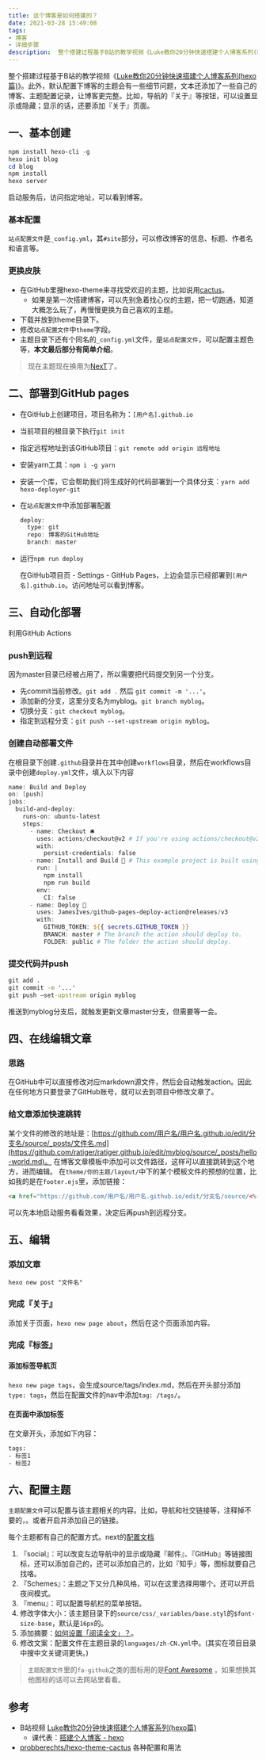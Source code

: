 ```yaml
---
title: 这个博客是如何搭建的？
date: 2021-03-28 15:49:08
tags:
- 博客
- 详细步骤
description:  整个搭建过程基于B站的教学视频《Luke教你20分钟快速搭建个人博客系列(hexo篇)》。此外，默认配置下博客的主题会有一些细节问题，文本还添加了一些自己的博客、主题配置记录，让博客更完整。比如，导航的『关于』等按钮，可以设置显示或隐藏；显示的话，还要添加『关于』页面。
---
```


整个搭建过程基于B站的教学视频《[Luke教你20分钟快速搭建个人博客系列(hexo篇)](https://www.bilibili.com/video/BV1dt4y1Q7UE)》。此外，默认配置下博客的主题会有一些细节问题，文本还添加了一些自己的博客、主题配置记录，让博客更完整。比如，导航的『关于』等按钮，可以设置显示或隐藏；显示的话，还要添加『关于』页面。

## 一、基本创建

```powershell
npm install hexo-cli -g
hexo init blog
cd blog
npm install
hexo server
```

启动服务后，访问指定地址，可以看到博客。

### 基本配置

`站点配置文件`是`_config.yml`，其`#site`部分，可以修改博客的信息、标题、作者名和语言等。

### 更换皮肤

- 在GitHub里搜hexo-theme来寻找受欢迎的主题，比如说用[cactus](https://github.com/probberechts/hexo-theme-cactus)。  
  - 如果是第一次搭建博客，可以先别急着找心仪的主题，把一切跑通，知道大概怎么玩了，再慢慢更换为自己喜欢的主题。
- 下载并放到theme目录下。
- 修改`站点配置文件`中`theme`字段。
- 主题目录下还有个同名的`_config.yml`文件，是`站点配置文件`，可以配置主题色等，**本文最后部分有简单介绍**。

> 现在主题现在换用为[NexT](https://github.com/theme-next/hexo-theme-next)了。

## 二、部署到GitHub pages

- 在GitHub上创建项目，项目名称为：`[用户名].github.io`
- 当前项目的根目录下执行`git init`
- 指定远程地址到该GitHub项目：`git remote add origin 远程地址`
- 安装yarn工具：`npm i -g yarn`
- 安装一个库，它会帮助我们将生成好的代码部署到一个具体分支：`yarn add hexo-deployer-git`
- 在`站点配置文件`中添加部署配置

    ```powershell
    deploy:
      type: git
      repo: 博客的GitHub地址
      branch: master
    ```

- 运行`npm run deploy`

    在GitHub项目页 - Settings - GitHub Pages，上边会显示已经部署到`[用户名].github.io`。访问地址可以看到博客。

## 三、自动化部署

利用GitHub Actions

### push到远程

因为master目录已经被占用了，所以需要把代码提交到另一个分支。

- 先commit当前修改。`git add .`  然后 `git commit -m '...'`。
- 添加新的分支，这里分支名为myblog。`git branch myblog`。
- 切换分支：`git checkout myblog`。
- 指定到远程分支：`git push --set-upstream origin myblog`。

### 创建自动部署文件

在根目录下创建`.github`目录并在其中创建`workflows`目录，然后在workflows目录中创建`deploy.yml`文件，填入以下内容

```powershell
name: Build and Deploy
on: [push]
jobs:
  build-and-deploy:
    runs-on: ubuntu-latest
    steps:
      - name: Checkout 🛎️
        uses: actions/checkout@v2 # If you're using actions/checkout@v2 you must set persist-credentials to false in most cases for the deployment to work correctly.
        with:
          persist-credentials: false
      - name: Install and Build 🔧 # This example project is built using npm and outputs the result to the 'build' folder. Replace with the commands required to build your project, or remove this step entirely if your site is pre-built.
        run: |
          npm install
          npm run build
        env:
          CI: false
      - name: Deploy 🚀
        uses: JamesIves/github-pages-deploy-action@releases/v3
        with:
          GITHUB_TOKEN: ${{ secrets.GITHUB_TOKEN }}
          BRANCH: master # The branch the action should deploy to.
          FOLDER: public # The folder the action should deploy.
```

### 提交代码并push

```cmd
git add .
git commit -m '...'
git push —set-upstream origin myblog
```

推送到myblog分支后，就触发更新文章master分支，但需要等一会。

## 四、在线编辑文章

### 思路

在GitHub中可以直接修改对应markdown源文件，然后会自动触发action。因此在任何地方只要登录了GitHub账号，就可以去到项目中修改文章了。

### 给文章添加快速跳转

某个文件的修改的地址是：[https://github.com/用户名/用户名.github.io/edit/分支名/source/_posts/文件名.md](https://github.com/ratiger/ratiger.github.io/edit/myblog/source/_posts/hello-world.md)。
在博客文章模板中添加可以文件路径，这样可以直接跳转到这个地方，进而编辑。
在`theme/你的主题/layout/`中下的某个模板文件的预想的位置，比如我的是在`footer.ejs`里，添加链接：

```html
<a href="https://github.com/用户名/用户名.github.io/edit/分支名/source/<%- page.source %>" target="_blank">编辑</a>
```

可以先本地启动服务看看效果，决定后再push到远程分支。

## 五、编辑

### 添加文章

`hexo new post "文件名"`

### 完成『关于』

添加关于页面，`hexo new page about`，然后在这个页面添加内容。

### 完成『标签』

#### 添加标签导航页

`hexo new page tags`，会生成source/tags/index.md，然后在开头部分添加`type: tags`，然后在配置文件的nav中添加`tag: /tags/`。

#### 在页面中添加标签

在文章开头，添加如下内容：

```cmd
tags:
- 标签1
- 标签2
```

## 六、配置主题

`主题配置文件`可以配置与该主题相关的内容。比如，导航和社交链接等，注释掉不要的，。或者开启并添加自己的链接。

每个主题都有自己的配置方式。next的[配置文档](http://theme-next.iissnan.com/getting-started.html)

1. 『social』：可以改变左边导航中的显示或隐藏『邮件』、『GitHub』等链接图标，还可以添加自己的，还可以添加自己的，比如『知乎』等，图标就要自己找咯。
2. 『Schemes』：主题之下又分几种风格，可以在这里选择用哪个。还可以开启夜间模式。
3. 『menu』：可以配置导航栏的菜单按钮。
4. 修改字体大小：该主题目录下的`source/css/_variables/base.styl`的`$font-size-base`，默认是`16px`的。
5. 添加摘要：[如何设置「阅读全文」？](http://theme-next.iissnan.com/faqs.html#read-more)。
6. 修改文案：配置文件在主题目录的`languages/zh-CN.yml`中。(其实在项目目录中搜中文关键词更快。)

> `主题配置文件`里的`fa-github`之类的图标用的是[Font Awesome](https://www.thinkcmf.com/font_awesome.html) 。如果想换其他图标的话可以去网站里看看。

## 参考

- B站视频 [Luke教你20分钟快速搭建个人博客系列(hexo篇)](https://www.bilibili.com/video/BV1dt4y1Q7UE)
  - 课代表：[搭建个人博客 - hexo](https://www.jianshu.com/p/97dfbc8e79db)
- [probberechts/hexo-theme-cactus](https://github.com/probberechts/hexo-theme-cactus) 各种配置和用法